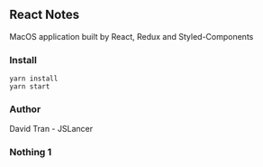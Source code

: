 ## React Notes

MacOS application built by React, Redux and Styled-Components

### Install
```
yarn install
yarn start
```

### Author
David Tran - JSLancer

### Nothing 1